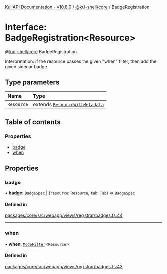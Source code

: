 [Kui API Documentation - v10.8.0](../README.md) / [@kui-shell/core](../modules/kui_shell_core.md) / BadgeRegistration

# Interface: BadgeRegistration<Resource\>

[@kui-shell/core](../modules/kui_shell_core.md).BadgeRegistration

Interpretation: if the resource passes the given "when" filter,
then add the given sidecar badge

## Type parameters

| Name       | Type                                                                     |
| :--------- | :----------------------------------------------------------------------- |
| `Resource` | extends [`ResourceWithMetadata`](kui_shell_core.ResourceWithMetadata.md) |

## Table of contents

### Properties

- [badge](kui_shell_core.BadgeRegistration.md#badge)
- [when](kui_shell_core.BadgeRegistration.md#when)

## Properties

### badge

• **badge**: [`BadgeSpec`](kui_shell_core.BadgeSpec.md) \| (`resource`: `Resource`, `tab`: [`Tab`](kui_shell_core.Tab.md)) => [`BadgeSpec`](kui_shell_core.BadgeSpec.md)

#### Defined in

[packages/core/src/webapp/views/registrar/badges.ts:44](https://github.com/mra-ruiz/kui/blob/76908b178/packages/core/src/webapp/views/registrar/badges.ts#L44)

---

### when

• **when**: [`ModeFilter`](../modules/kui_shell_core.md#modefilter)<`Resource`\>

#### Defined in

[packages/core/src/webapp/views/registrar/badges.ts:43](https://github.com/mra-ruiz/kui/blob/76908b178/packages/core/src/webapp/views/registrar/badges.ts#L43)
